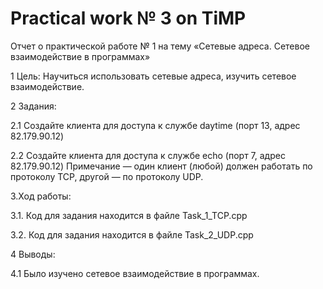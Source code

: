 # Practical work № 3 on TiMP

Отчет о практической работе № 1 на тему «Сетевые адреса. Сетевое взаимодействие в программах»

   1  Цель: Научиться использовать сетевые адреса, изучить сетевое взаимодействие.
   
   2  Задания: 
       
   2.1  Создайте клиента для доступа к службе daytime (порт 13, адрес 82.179.90.12)
   
   2.2  Создайте клиента для доступа к службе echo (порт 7, адрес 82.179.90.12) Примечание — один клиент (любой) должен работать по протоколу TCP, другой — по протоколу UDP.
   
   3.Ход работы: 
   
   3.1. Код для задания находится в файле Task_1_TCP.cpp
   
   3.2. Код для задания находится в файле Task_2_UDP.cpp

   4  Выводы:
        
   4.1  Было изучено сетевое взаимодействие в программах. 
